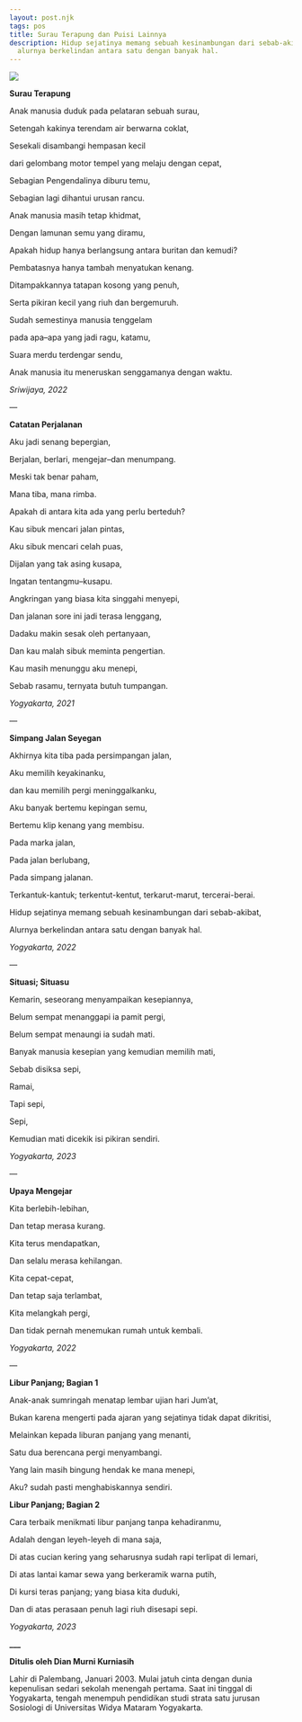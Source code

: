 ```yaml
---
layout: post.njk
tags: pos
title: Surau Terapung dan Puisi Lainnya
description: Hidup sejatinya memang sebuah kesinambungan dari sebab-akibat,
  alurnya berkelindan antara satu dengan banyak hal.
---
```

![](/images/uploads/puri-cepuri.jpeg)



**Surau Terapung**

Anak manusia duduk pada pelataran sebuah surau,

Setengah kakinya terendam air berwarna coklat,

Sesekali disambangi hempasan kecil

dari gelombang motor tempel yang melaju dengan cepat,

Sebagian Pengendalinya diburu temu,

Sebagian lagi dihantui urusan rancu.

Anak manusia masih tetap khidmat,

Dengan lamunan semu yang diramu,

Apakah hidup hanya berlangsung antara buritan dan kemudi?

Pembatasnya hanya tambah menyatukan kenang.

Ditampakkannya tatapan kosong yang penuh,

Serta pikiran kecil yang riuh dan bergemuruh.

Sudah semestinya manusia tenggelam

pada apa–apa yang jadi ragu, katamu,

Suara merdu terdengar sendu,

Anak manusia itu meneruskan senggamanya dengan waktu.

*Sriwijaya, 2022* 

—

**Catatan Perjalanan**

Aku jadi senang bepergian,

Berjalan, berlari, mengejar–dan menumpang.

Meski tak benar paham,

Mana tiba, mana rimba.

Apakah di antara kita ada yang perlu berteduh?

Kau sibuk mencari jalan pintas,

Aku sibuk mencari celah puas,

Dijalan yang tak asing kusapa,

Ingatan tentangmu–kusapu.

Angkringan yang biasa kita singgahi menyepi,

Dan jalanan sore ini jadi terasa lenggang,

Dadaku makin sesak oleh pertanyaan,

Dan kau malah sibuk meminta pengertian.

Kau masih menunggu aku menepi,

Sebab rasamu, ternyata butuh tumpangan.

*Yogyakarta, 2021*

—

**Simpang Jalan Seyegan**

Akhirnya kita tiba pada persimpangan jalan,

Aku memilih keyakinanku,

dan kau memilih pergi meninggalkanku,

Aku banyak bertemu kepingan semu,

Bertemu klip kenang yang membisu.

Pada marka jalan,

Pada jalan berlubang,

Pada simpang jalanan.

Terkantuk-kantuk; terkentut-kentut, terkarut-marut, tercerai-berai.

Hidup sejatinya memang sebuah kesinambungan dari sebab-akibat,

Alurnya berkelindan antara satu dengan banyak hal.

*Yogyakarta, 2022*

—

**Situasi; Situasu**

Kemarin, seseorang menyampaikan kesepiannya,

Belum sempat menanggapi ia pamit pergi,

Belum sempat menaungi ia sudah mati.

Banyak manusia kesepian yang kemudian memilih mati,

Sebab disiksa sepi,

Ramai,

Tapi sepi,

Sepi,

Kemudian mati dicekik isi pikiran sendiri.

*Yogyakarta, 2023*

—

**Upaya Mengejar**

Kita berlebih-lebihan,

Dan tetap merasa kurang.

Kita terus mendapatkan,

Dan selalu merasa kehilangan.

Kita cepat-cepat,

Dan tetap saja terlambat,

Kita melangkah pergi,

Dan tidak pernah menemukan rumah untuk kembali.

*Yogyakarta, 2022*

—

**Libur Panjang; Bagian 1**

Anak-anak sumringah menatap lembar ujian hari Jum’at,

Bukan karena mengerti pada ajaran yang sejatinya tidak dapat dikritisi,

Melainkan kepada liburan panjang yang menanti,

Satu dua berencana pergi menyambangi.

Yang lain masih bingung hendak ke mana menepi,

Aku? sudah pasti menghabiskannya sendiri.

**Libur Panjang; Bagian 2**

Cara terbaik menikmati libur panjang tanpa kehadiranmu,

Adalah dengan leyeh-leyeh di mana saja,

Di atas cucian kering yang seharusnya sudah rapi terlipat di lemari,

Di atas lantai kamar sewa yang berkeramik warna putih,

Di kursi teras panjang; yang biasa kita duduki,

Dan di atas perasaan penuh lagi riuh disesapi sepi.

*Yogyakarta, 2023*

**_﻿__**

**Ditulis oleh Dian Murni Kurniasih**

Lahir di Palembang, Januari 2003. Mulai jatuh cinta dengan dunia kepenulisan sedari sekolah menengah pertama. Saat ini tinggal di Yogyakarta, tengah menempuh pendidikan studi strata satu jurusan Sosiologi di Universitas Widya Mataram Yogyakarta.